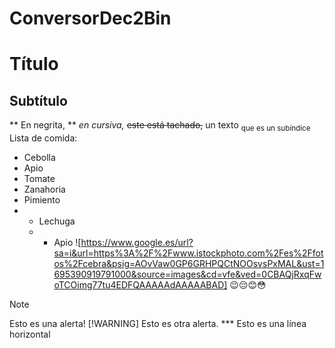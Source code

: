 # ConversorDec2Bin
 # Título
 ## Subtítulo
 ** En negrita, ** *en cursiva,* ~~este está tachado,~~
 un texto <sub>que es un subíndice</sub>
 Lista de comida:
 - Cebolla
 - Apio
 - Tomate
 - Zanahoria
 -  Pimiento
 -  * Lechuga
    *  * Apio
![https://www.google.es/url?sa=i&url=https%3A%2F%2Fwww.istockphoto.com%2Fes%2Ffotos%2Fcebra&psig=AOvVaw0GP6GRHPQCtNOOsvsPxMAL&ust=1695390919791000&source=images&cd=vfe&ved=0CBAQjRxqFwoTCOimg77tu4EDFQAAAAAdAAAAABAD]
😉😔😊😳
 > [!NOTE]
> Esto es una alerta!
> [!WARNING]
> Esto es otra alerta.
*** Esto es una línea horizontal
